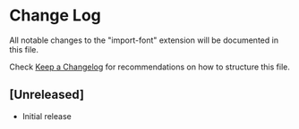 # Change Log

All notable changes to the "import-font" extension will be documented in this file.

Check [Keep a Changelog](http://keepachangelog.com/) for recommendations on how to structure this file.

## [Unreleased]

- Initial release